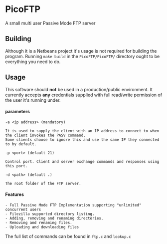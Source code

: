 # PicoFTP
A small multi user Passive Mode FTP server

## Building
Although it is a Netbeans project it's usage is not required for building the program.
Running `make build` in the `PicoFTP/PicoFTP/` directory ought to be everything you need to do.
## Usage
This software should __not__ be used in a production/public environment. It currently accepts __any__ credentials supplied with full read/write permission of the user it's running under.
#### parameters
```
-a <ip address> (mandatory)

It is used to supply the client with an IP address to connect to when the client invokes the PASV command. 
Some clients choose to ignore this and use the same IP they connected to by default.

-p <port> (default 21)

Control port. Client and server exchange commands and responses using this port.

-d <path> (default .)

The root folder of the FTP server.
```
#### Features

```
- Full Passive Mode FTP Implementation supporting "unlimited" concurrent users
- Filezilla supported directory listing.
- Adding, removing and renaming directories.
- Removing and renaming files.
- Uploading and downloading files
```

The full list of commands can be found in `ftp.c` and `lookup.c`
